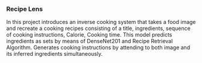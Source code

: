 ### **Recipe Lens**

In this project introduces an inverse cooking system that takes a food image and recreate a cooking recipes consisting of a title, ingredients, sequence of cooking instructions, Calorie, Cooking time. This model predicts ingredients as sets by means of DenseNet201 and Recipe Retrieval Algorithm. Generates cooking instructions by attending to both image and its inferred ingredients simultaneously.

